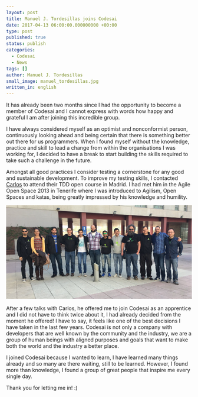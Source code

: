 ```yaml
---
layout: post
title: Manuel J. Tordesillas joins Codesai
date: 2017-04-13 06:00:00.000000000 +00:00
type: post
published: true
status: publish
categories:
  - Codesai
  - News
tags: []
author: Manuel J. Tordesillas
small_image: manuel_tordesillas.jpg
written_in: english
---
```


It has already been two months since I had the opportunity to become a member of Codesai and I cannot express with words how happy and grateful I am after joining this incredible group.

I have always considered myself as an optimist and nonconformist person, continuously looking ahead and being certain that there is something better out there for us programmers. When I found myself without the knowledge, practice and skill to lead a change from within the organisations I was working for, I decided to have a break to start building the skills required to take such a challenge in the future.

Amongst all good practices I consider testing a cornerstone for any good and sustainable development. To improve my testing skills, I contacted [Carlos](https://twitter.com/carlosble) to attend their TDD open course in Madrid. I had met him in the Agile Open Space 2013 in Tenerife where I was introduced to Agilism, Open Spaces and katas, being greatly impressed by his knowledge and humility.

<img src="/assets/codesai_at_full.jpg" alt="The Codesai Team">

After a few talks with Carlos, he offered me to join Codesai as an apprentice and I did not have to think twice about it, I had already decided from the moment he offered! I have to say, it feels like one of the best decisions I have taken in the last few years. Codesai is not only a company with developers that are well known by the community and the industry, we are a group of human beings with aligned purposes and goals that want to make both the world and the industry a better place.

I joined Codesai because I wanted to learn, I have learned many things already and so many are there waiting, still to be learned. However, I found more than knowledge, I found a group of great people that inspire me every single day.

Thank you for letting me in! :)